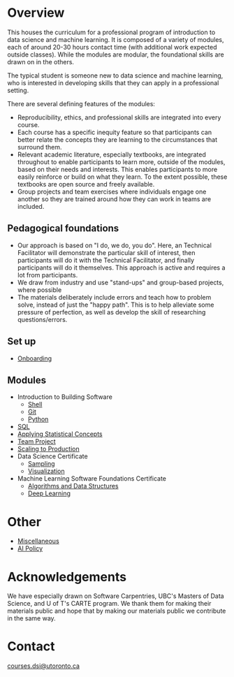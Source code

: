 # Overview

This houses the curriculum for a professional program of introduction to data science and machine learning. It is composed of a variety of modules, each of around 20-30 hours contact time (with additional work expected outside classes). While the modules are modular, the foundational skills are drawn on in the others. 

The typical student is someone new to data science and machine learning, who is interested in developing skills that they can apply in a professional setting. 

There are several defining features of the modules:

- Reproducibility, ethics, and professional skills are integrated into every course.
- Each course has a specific inequity feature so that participants can better relate the concepts they are learning to the circumstances that surround them.
- Relevant academic literature, especially textbooks, are integrated throughout to enable participants to learn more, outside of the modules, based on their needs and interests. This enables participants to more easily reinforce or build on what they learn. To the extent possible, these textbooks are open source and freely available.
- Group projects and team exercises where individuals engage one another so they are trained around how they can work in teams are included.

## Pedagogical foundations

- Our approach is based on "I do, we do, you do". Here, an Technical Facilitator will demonstrate the particular skill of interest, then participants will do it with the Technical Facilitator, and finally participants will do it themselves. This approach is active and requires a lot from participants.
- We draw from industry and use "stand-ups" and group-based projects, where possible
- The materials deliberately include errors and teach how to problem solve, instead of just the "happy path". This is to help alleviate some pressure of perfection, as well as develop the skill of researching questions/errors.


## Set up

- [Onboarding](https://github.com/UofT-DSI/onboarding)

## Modules

- Introduction to Building Software
    - [Shell](https://github.com/UofT-DSI/shell)
    - [Git](https://github.com/UofT-DSI/git)
    - [Python](https://github.com/UofT-DSI/python)
- [SQL](https://github.com/UofT-DSI/sql)
- [Applying Statistical Concepts](https://github.com/UofT-DSI/applied_statistical_concepts)
- [Team Project](https://github.com/UofT-DSI/team-project)
- [Scaling to Production](https://github.com/UofT-DSI/production)
- Data Science Certificate
    - [Sampling](https://github.com/UofT-DSI/sampling)
    - [Visualization](https://github.com/UofT-DSI/07-visualization)
- Machine Learning Software Foundations Certificate
    - [Algorithms and Data Structures](https://github.com/UofT-DSI/algorithms_and_data_structures)
    - [Deep Learning](https://github.com/UofT-DSI/deep_learning)

# Other

- [Miscellaneous](https://github.com/UofT-DSI/admin)
- [AI Policy](https://github.com/UofT-DSI/onboarding/blob/main/onboarding_documents/ai_policy.md)

# Acknowledgements

We have especially drawn on Software Carpentries, UBC's Masters of Data Science, and U of T's CARTE program. We thank them for making their materials public and hope that by making our materials public we contribute in the same way.

# Contact

courses.dsi@utoronto.ca

